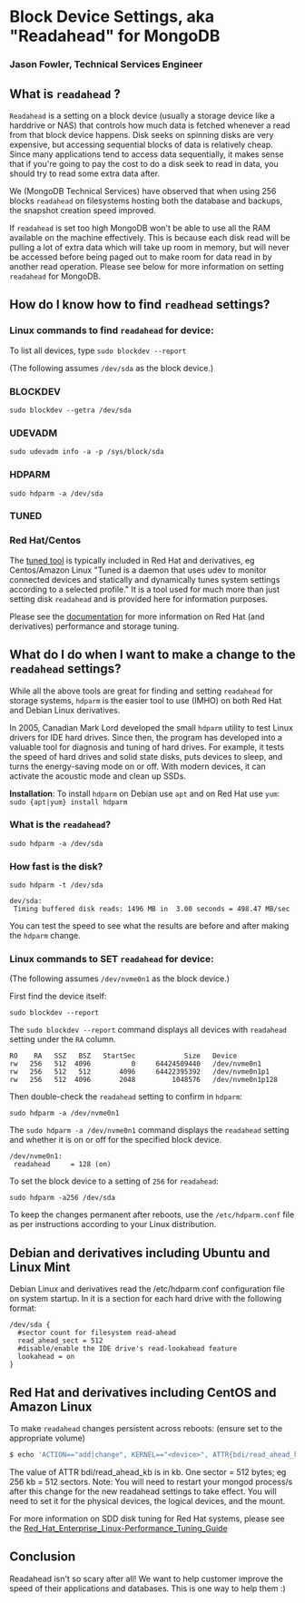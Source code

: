 # Block Device Settings, aka "Readahead" for MongoDB
### Jason Fowler, Technical Services Engineer

## What is `readahead` ?

`Readahead` is a setting on a block device (usually a storage device like a harddrive or NAS) that controls how much data is fetched whenever a read from that block device happens. Disk seeks on spinning disks are very expensive, but accessing sequential blocks of data is relatively cheap. Since many applications tend to access data sequentially, it makes sense that if you're going to pay the cost to do a disk seek to read in data, you should try to read some extra data after.

We (MongoDB Technical Services) have observed that when using 256 blocks `readahead` on filesystems hosting both the database and backups, the snapshot creation speed improved.

If `readahead` is set too high MongoDB won't be able to use all the RAM available on the machine effectively. This is because each disk read will be pulling a lot of extra data which will take up room in memory, but will never be accessed before being paged out to make room for data read in by another read operation.  Please see below for more information on setting `readahead` for MongoDB.

## How do I know how to find `readhead` settings?

### Linux commands to **find** `readahead` for device:

To list all devices, type `sudo blockdev --report`

(The following assumes `/dev/sda` as the block device.)

### BLOCKDEV
`sudo blockdev --getra /dev/sda`

### UDEVADM
`sudo udevadm info -a -p /sys/block/sda`

### HDPARM
`sudo hdparm -a /dev/sda`

### TUNED
### Red Hat/Centos
The [tuned tool](https://access.redhat.com/documentation/en-us/red_hat_enterprise_linux/7/html/performance_tuning_guide/chap-red_hat_enterprise_linux-performance_tuning_guide-tuned_) is typically included in Red Hat and derivatives, eg Centos/Amazon Linux
"Tuned is a daemon that uses udev to monitor connected devices and statically and dynamically tunes system settings according to a selected profile."  It is a tool used for much more than just setting disk `readahead` and is provided here for information purposes.

Please see the [documentation](https://access.redhat.com/documentation/en-us/red_hat_enterprise_linux/7/html/performance_tuning_guide/chap-red_hat_enterprise_linux-performance_tuning_guide-storage_and_file_systems) for more information on Red Hat (and derivatives) performance and storage tuning.

##  What do I do when I want to make a change to the `readahead` settings?

While all the above tools are great for finding and setting `readahead` for storage systems, `hdparm` is the easier tool to use (IMHO) on both Red Hat and Debian Linux derivatives.

In 2005, Canadian Mark Lord developed the small `hdparm` utility to test Linux drivers for IDE hard drives. Since then, the program has developed into a valuable tool for diagnosis and tuning of hard drives. For example, it tests the speed of hard drives and solid state disks, puts devices to sleep, and turns the energy-saving mode on or off. With modern devices, it can activate the acoustic mode and clean up SSDs.

**Installation**:
To install `hdparm` on Debian use `apt` and on Red Hat use `yum`:
`sudo {apt|yum} install hdparm`

### What is the `readahead`?
`sudo hdparm -a /dev/sda`

### How fast is the disk?
`sudo hdparm -t /dev/sda`

```
dev/sda:
 Timing buffered disk reads: 1496 MB in  3.00 seconds = 498.47 MB/sec
```

You can test the speed to see what the results are before and after making the `hdparm` change.

### Linux commands to **SET** `readahead` for device:

(The following assumes `/dev/nvme0n1` as the block device.)

First find the device itself:

`sudo blockdev --report`

The `sudo blockdev --report` command displays all devices with `readahead` setting under the `RA` column.

```
RO    RA   SSZ   BSZ   StartSec            Size   Device
rw   256   512  4096          0     64424509440   /dev/nvme0n1
rw   256   512   512       4096     64422395392   /dev/nvme0n1p1
rw   256   512  4096       2048         1048576   /dev/nvme0n1p128
```

Then double-check the `readahead` setting to confirm in `hdparm`:

`sudo hdparm -a /dev/nvme0n1`

The `sudo hdparm -a /dev/nvme0n1` command displays the `readahead` setting and whether it is on or off for the specified block device.

```
/dev/nvme0n1:
 readahead     = 128 (on)
```

To set the block device to a setting of `256` for `readahead`:

`sudo hdparm -a256 /dev/sda`

To keep the changes permanent after reboots, use the `/etc/hdparm.conf` file as per instructions according to your Linux distribution.  

## Debian and derivatives including Ubuntu and Linux Mint

Debian Linux and derivatives read the /etc/hdparm.conf configuration file on system startup. In it is a section for each hard drive with the following format:

```
/dev/sda {
  #sector count for filesystem read-ahead
  read_ahead_sect = 512
  #disable/enable the IDE drive's read-lookahead feature
  lookahead = on
}
```

## Red Hat and derivatives including CentOS and Amazon Linux

To make `readahead` changes persistent across reboots:
 (ensure <device> set to the appropriate volume)

```bash
$ echo 'ACTION=="add|change", KERNEL=="<device>", ATTR{bdi/read_ahead_kb}="16"' | sudo tee -a /etc/udev/rules.d/85-mongodb.rules
```

The value of ATTR bdi/read_ahead_kb is in kb. One sector = 512 bytes; eg 256 kb = 512 sectors.
Note: You will need to restart your mongod process/s after this change for the new readahead settings to take effect.  You will need to set it for the physical devices, the logical devices, and the mount.

For more information on SDD disk tuning for Red Hat systems, please see the [Red_Hat_Enterprise_Linux-Performance_Tuning_Guide](https://access.redhat.com/documentation/en-us/red_hat_enterprise_linux/7/html-single/performance_tuning_guide/#sect-Red_Hat_Enterprise_Linux-Performance_Tuning_Guide-Considerations-Solid_State_Disks)

## Conclusion

Readahead isn't so scary after all!  We want to help customer improve the speed of their applications and databases.  This is one way to help them :)
